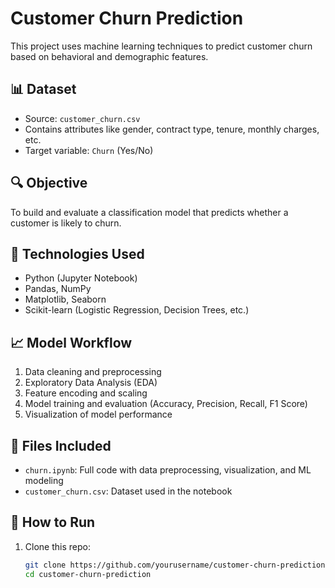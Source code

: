 # Customer Churn Prediction

This project uses machine learning techniques to predict customer churn based on behavioral and demographic features.

## 📊 Dataset
- Source: `customer_churn.csv`
- Contains attributes like gender, contract type, tenure, monthly charges, etc.
- Target variable: `Churn` (Yes/No)

## 🔍 Objective
To build and evaluate a classification model that predicts whether a customer is likely to churn.

## 🚀 Technologies Used
- Python (Jupyter Notebook)
- Pandas, NumPy
- Matplotlib, Seaborn
- Scikit-learn (Logistic Regression, Decision Trees, etc.)

## 📈 Model Workflow
1. Data cleaning and preprocessing
2. Exploratory Data Analysis (EDA)
3. Feature encoding and scaling
4. Model training and evaluation (Accuracy, Precision, Recall, F1 Score)
5. Visualization of model performance

## 📂 Files Included
- `churn.ipynb`: Full code with data preprocessing, visualization, and ML modeling
- `customer_churn.csv`: Dataset used in the notebook

## 📌 How to Run
1. Clone this repo:
   ```bash
   git clone https://github.com/yourusername/customer-churn-prediction.git
   cd customer-churn-prediction
